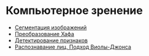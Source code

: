 # Компьютерное зренение
- [Сегментация изображений](https://github.com/Boblabled/cv_course/blob/master/PA1_Python/pa1.ipynb)
- [Преобразование Хафа](https://github.com/Boblabled/cv_course/blob/master/PA2_Python/pa2.ipynb)
- [Детектирование признаков](https://github.com/Boblabled/cv_course/blob/master/PA3_Python/pa3.ipynb)
- [Распознавание лиц. Подход Виолы-Джонса](https://github.com/Boblabled/cv_course/blob/master/PA4_Python/pa4.ipynb)
